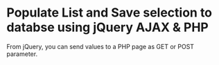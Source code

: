 # Populate List and Save selection to databse using jQuery AJAX & PHP

From jQuery, you can send values to a PHP page as GET or POST parameter.
